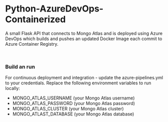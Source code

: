 # Python-AzureDevOps-Containerized
A small Flask API that connects to Mongo Atlas and is deployed using Azure DevOps which builds and pushes an updated Docker Image each commit to Azure Container Registry.

<br>

### Build an run
For continuous deployment and integration - update the azure-pipelines.yml to your credentials.
Replace the following environment variables to run locally:
- MONGO_ATLAS_USERNAME (your Mongo Atlas username)
- MONGO_ATLAS_PASSWORD (your Mongo Atlas password)
- MONGO_ATLAS_CLUSTER (your Mongo Atlas cluster)
- MONGO_ATLAST_DATABASE (your Mongo Atlas database)
